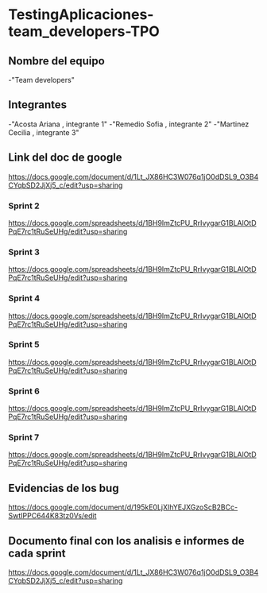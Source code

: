 # TestingAplicaciones-team_developers-TPO

## Nombre del equipo
-"Team developers"

## Integrantes

-"Acosta Ariana , integrante 1"
-"Remedio Sofia , integrante 2"
-"Martinez Cecilia , integrante 3"

## Link del doc de google
https://docs.google.com/document/d/1Lt_JX86HC3W076q1jO0dDSL9_O3B4CYqbSD2JjXj5_c/edit?usp=sharing

### Sprint 2
https://docs.google.com/spreadsheets/d/1BH9ImZtcPU_RrIvygarG1BLAlOtDPqE7rc1tRuSeUHg/edit?usp=sharing

### Sprint 3
https://docs.google.com/spreadsheets/d/1BH9ImZtcPU_RrIvygarG1BLAlOtDPqE7rc1tRuSeUHg/edit?usp=sharing


### Sprint 4

https://docs.google.com/spreadsheets/d/1BH9ImZtcPU_RrIvygarG1BLAlOtDPqE7rc1tRuSeUHg/edit?usp=sharing


### Sprint 5

https://docs.google.com/spreadsheets/d/1BH9ImZtcPU_RrIvygarG1BLAlOtDPqE7rc1tRuSeUHg/edit?usp=sharing


### Sprint 6 

https://docs.google.com/spreadsheets/d/1BH9ImZtcPU_RrIvygarG1BLAlOtDPqE7rc1tRuSeUHg/edit?usp=sharing

### Sprint 7 

https://docs.google.com/spreadsheets/d/1BH9ImZtcPU_RrIvygarG1BLAlOtDPqE7rc1tRuSeUHg/edit?usp=sharing

## Evidencias de los bug
https://docs.google.com/document/d/195kE0LjXIhYEJXGzoScB2BCc-SwtIPPC644K83tz0Vs/edit 

## Documento final con los analisis e informes de cada sprint 
https://docs.google.com/document/d/1Lt_JX86HC3W076q1jO0dDSL9_O3B4CYqbSD2JjXj5_c/edit?usp=sharing
